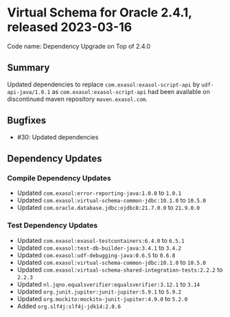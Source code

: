 # Virtual Schema for Oracle 2.4.1, released 2023-03-16

Code name: Dependency Upgrade on Top of 2.4.0

## Summary

Updated dependencies to replace `com.exasol:exasol-script-api` by `udf-api-java/1.0.1` as `com.exasol:exasol-script-api` had been available on discontinued maven repository `maven.exasol.com`.

## Bugfixes

* #30: Updated dependencies

## Dependency Updates

### Compile Dependency Updates

* Updated `com.exasol:error-reporting-java:1.0.0` to `1.0.1`
* Updated `com.exasol:virtual-schema-common-jdbc:10.1.0` to `10.5.0`
* Updated `com.oracle.database.jdbc:ojdbc8:21.7.0.0` to `21.9.0.0`

### Test Dependency Updates

* Updated `com.exasol:exasol-testcontainers:6.4.0` to `6.5.1`
* Updated `com.exasol:test-db-builder-java:3.4.1` to `3.4.2`
* Updated `com.exasol:udf-debugging-java:0.6.5` to `0.6.8`
* Updated `com.exasol:virtual-schema-common-jdbc:10.1.0` to `10.5.0`
* Updated `com.exasol:virtual-schema-shared-integration-tests:2.2.2` to `2.2.3`
* Updated `nl.jqno.equalsverifier:equalsverifier:3.12.1` to `3.14`
* Updated `org.junit.jupiter:junit-jupiter:5.9.1` to `5.9.2`
* Updated `org.mockito:mockito-junit-jupiter:4.9.0` to `5.2.0`
* Added `org.slf4j:slf4j-jdk14:2.0.6`
